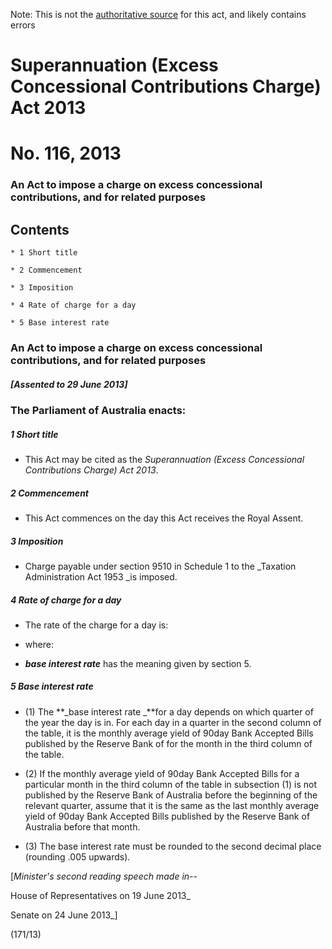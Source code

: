 Note: This is not the [authoritative source](https://www.comlaw.gov.au/Details/C2013A00116) for this act, and likely contains errors

# Superannuation (Excess Concessional Contributions Charge) Act 2013

# No. 116, 2013

### An Act to impose a charge on excess concessional contributions, and for related purposes

## Contents

    * 1 Short title 

    * 2 Commencement 

    * 3 Imposition 

    * 4 Rate of charge for a day 

    * 5 Base interest rate 

### An Act to impose a charge on excess concessional contributions, and for related purposes

##### [Assented to 29 June 2013]

### The Parliament of Australia enacts: 

##### 1  Short title

   * This Act may be cited as the _Superannuation (Excess Concessional Contributions Charge) Act 2013_.

##### 2  Commencement

   * This Act commences on the day this Act receives the Royal Assent.

##### 3  Imposition

   * Charge payable under section 9510 in Schedule 1 to the _Taxation Administration Act 1953 _is imposed.

##### 4  Rate of charge for a day

   * The rate of the charge for a day is: 

   * where: 

   * **_base interest rate_** has the meaning given by section 5.

##### 5  Base interest rate

   * (1) The **_base interest rate _**for a day depends on which quarter of the year the day is in. For each day in a quarter in the second column of the table, it is the monthly average yield of 90day Bank Accepted Bills published by the Reserve Bank of  for the month in the third column of the table.

   * (2) If the monthly average yield of 90day Bank Accepted Bills for a particular month in the third column of the table in subsection (1) is not published by the Reserve Bank of Australia before the beginning of the relevant quarter, assume that it is the same as the last monthly average yield of 90day Bank Accepted Bills published by the Reserve Bank of Australia before that month.

   * (3) The base interest rate must be rounded to the second decimal place (rounding .005 upwards).

[_Minister's second reading speech made in--_

House of Representatives on 19 June 2013_

Senate on 24 June 2013_]

(171/13)

